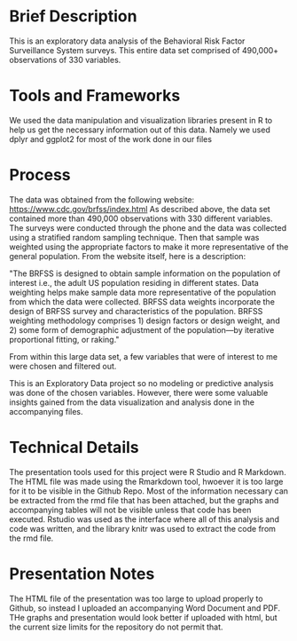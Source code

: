 # Brief Description
This is an exploratory data analysis of the  Behavioral Risk Factor Surveillance System surveys. This entire data set comprised of 490,000+ observations of 330 variables. 

# Tools and Frameworks 
We used the data manipulation and visualization libraries present in R to help us get the necessary information out of this data. 
Namely we used dplyr and ggplot2 for most of the work done in our files

# Process

The data was obtained from the following website: https://www.cdc.gov/brfss/index.html
As described above, the data set contained more than 490,000 observations with 330 different variables.
The surveys were conducted through the phone and the data was collected using a stratified random sampling technique. Then that sample was weighted using
the appropriate factors to make it more representative of the general population. From the website itself, here is a description:

"The BRFSS is designed to obtain sample information on the population of interest i.e., the adult US population
residing in different states. Data weighting helps make sample data more representative of the population from
which the data were collected. BRFSS data weights incorporate the design of BRFSS survey and characteristics of the
population. BRFSS weighting methodology comprises 1) design factors or design weight, and 2) some form of demographic
adjustment of the population—by iterative proportional fitting, or raking."

From within this large data set, a few variables that were of interest to me were chosen and filtered out. 

This is an Exploratory Data project so no modeling or predictive analysis was done of the chosen variables. However, there were some valuable insights gained from the data visualization and analysis done in the accompanying files. 

# Technical Details
The presentation tools used for this project were R Studio and R Markdown. The HTML file was made using the Rmarkdown tool, hwoever it is too large for it to be visible in the Github Repo. Most of the information necessary can be extracted from the rmd file that has been attached, but the graphs and accompanying tables will not be visible unless that code has been executed. Rstudio was used as the interface where all of this analysis and code was written, and the library knitr was used to extract the code from the rmd file. 


# Presentation Notes
The HTML file of the presentation was too large to upload properly to Github, so instead I uploaded an accompanying Word Document and PDF. THe graphs and presentation would look better if uploaded with html, but the current size limits for the repository do not permit that. 
